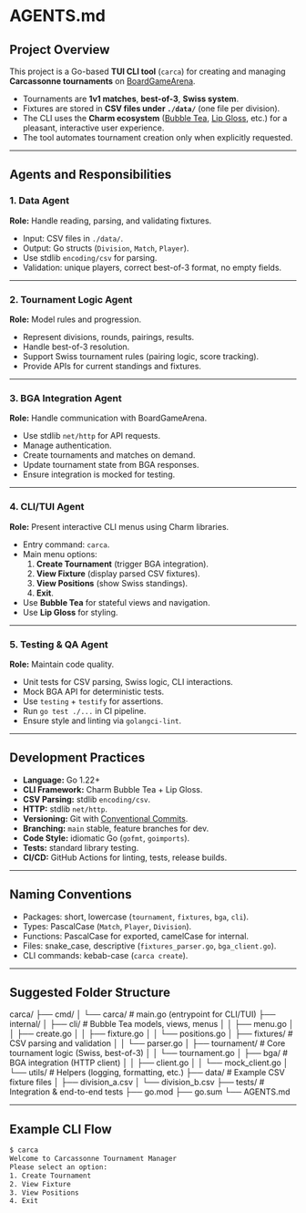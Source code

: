# AGENTS.md

## Project Overview

This project is a Go-based **TUI CLI tool** (`carca`) for creating and managing **Carcassonne tournaments** on [BoardGameArena](https://boardgamearena.com).

- Tournaments are **1v1 matches**, **best-of-3**, **Swiss system**.
- Fixtures are stored in **CSV files under `./data/`** (one file per division).
- The CLI uses the **Charm ecosystem** ([Bubble Tea](https://github.com/charmbracelet/bubbletea), [Lip Gloss](https://github.com/charmbracelet/lipgloss), etc.) for a pleasant, interactive user experience.
- The tool automates tournament creation only when explicitly requested.

---

## Agents and Responsibilities

### 1. **Data Agent**

**Role:** Handle reading, parsing, and validating fixtures.

- Input: CSV files in `./data/`.
- Output: Go structs (`Division`, `Match`, `Player`).
- Use stdlib `encoding/csv` for parsing.
- Validation: unique players, correct best-of-3 format, no empty fields.

---

### 2. **Tournament Logic Agent**

**Role:** Model rules and progression.

- Represent divisions, rounds, pairings, results.
- Handle best-of-3 resolution.
- Support Swiss tournament rules (pairing logic, score tracking).
- Provide APIs for current standings and fixtures.

---

### 3. **BGA Integration Agent**

**Role:** Handle communication with BoardGameArena.

- Use stdlib `net/http` for API requests.
- Manage authentication.
- Create tournaments and matches on demand.
- Update tournament state from BGA responses.
- Ensure integration is mocked for testing.

---

### 4. **CLI/TUI Agent**

**Role:** Present interactive CLI menus using Charm libraries.

- Entry command: `carca`.
- Main menu options:
  1. **Create Tournament** (trigger BGA integration).
  2. **View Fixture** (display parsed CSV fixtures).
  3. **View Positions** (show Swiss standings).
  4. **Exit**.
- Use **Bubble Tea** for stateful views and navigation.
- Use **Lip Gloss** for styling.

---

### 5. **Testing & QA Agent**

**Role:** Maintain code quality.

- Unit tests for CSV parsing, Swiss logic, CLI interactions.
- Mock BGA API for deterministic tests.
- Use `testing` + `testify` for assertions.
- Run `go test ./...` in CI pipeline.
- Ensure style and linting via `golangci-lint`.

---

## Development Practices

- **Language:** Go 1.22+
- **CLI Framework:** Charm Bubble Tea + Lip Gloss.
- **CSV Parsing:** stdlib `encoding/csv`.
- **HTTP:** stdlib `net/http`.
- **Versioning:** Git with [Conventional Commits](https://www.conventionalcommits.org/).
- **Branching:** `main` stable, feature branches for dev.
- **Code Style:** idiomatic Go (`gofmt`, `goimports`).
- **Tests:** standard library testing.
- **CI/CD:** GitHub Actions for linting, tests, release builds.

---

## Naming Conventions

- Packages: short, lowercase (`tournament`, `fixtures`, `bga`, `cli`).
- Types: PascalCase (`Match`, `Player`, `Division`).
- Functions: PascalCase for exported, camelCase for internal.
- Files: snake_case, descriptive (`fixtures_parser.go`, `bga_client.go`).
- CLI commands: kebab-case (`carca create`).

---

## Suggested Folder Structure

carca/
├── cmd/
│ └── carca/ # main.go (entrypoint for CLI/TUI)
├── internal/
│ ├── cli/ # Bubble Tea models, views, menus
│ │ ├── menu.go
│ │ ├── create.go
│ │ ├── fixture.go
│ │ └── positions.go
│ ├── fixtures/ # CSV parsing and validation
│ │ └── parser.go
│ ├── tournament/ # Core tournament logic (Swiss, best-of-3)
│ │ └── tournament.go
│ ├── bga/ # BGA integration (HTTP client)
│ │ ├── client.go
│ │ └── mock_client.go
│ └── utils/ # Helpers (logging, formatting, etc.)
├── data/ # Example CSV fixture files
│ ├── division_a.csv
│ └── division_b.csv
├── tests/ # Integration & end-to-end tests
├── go.mod
├── go.sum
└── AGENTS.md

---

## Example CLI Flow

```bash
$ carca
Welcome to Carcassonne Tournament Manager
Please select an option:
1. Create Tournament
2. View Fixture
3. View Positions
4. Exit
```
